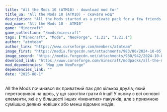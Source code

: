```yaml
---
title: "All the Mods 10 (ATM10) - download mod for"
title_ua: "All the Mods 10 (ATM10) - скачати мод"
description: "All the Mods started as a private pack for a few friends, which turned into something that others wanted to play too! It has all the basic elements that most other “big name” packs have, but with a nice mix of some newer or lesser-known mods."
mod_name: "All the Mods 10 - ATM10"
game: "Minecraft"
game_collection: "/mods/minecraft"
tags: ["Minecraft", "Mods", "NeoForge", "1.21", "1.21.1"]
author: "atmteam"
author_link: "https://www.curseforge.com/members/atmteam"
image_first: "https://media.forgecdn.net/attachments/983/80/2024-10-05_14.png"
image_second: "https://media.forgecdn.net/attachments/980/942/2024-10-03_12.png"
download_link: "https://www.curseforge.com/minecraft/modpacks/all-the-mods-10/files/all?page=1&amp;pageSize=20"
mod_dependencies: "Мод для NeoForge"
dependencies_link: ""
date: "2025-08-1"
---
```


All the Mods починався як приватний пак для кількох друзів, який перетворився на щось, у що захотіли грати й інші! У ньому є всі основні елементи, які є у більшості інших «іменитих» пакунків, але з приємною сумішшю деяких новіших або менш відомих модів.